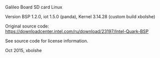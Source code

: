 Galileo Board SD card Linux

Version BSP 1.2.0, iot 1.5.0 (panda), Kernel 3.14.28 (custom build xbolshe)

Original source code:
https://downloadcenter.intel.com/ru/download/23197/Intel-Quark-BSP

See source code for license information.

Oct 2015, xbolshe
